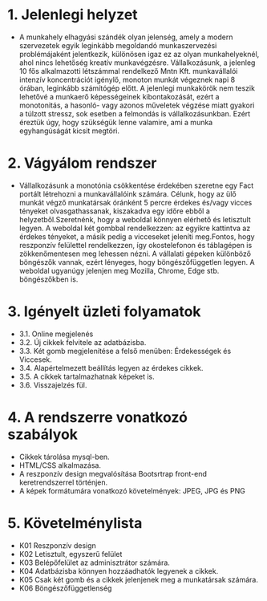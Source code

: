 # 1. Jelenlegi helyzet
- A munkahely elhagyási szándék olyan jelenség, amely a modern szervezetek egyik leginkább megoldandó munkaszervezési problémájaként jelentkezik, különösen igaz ez az olyan munkahelyeknél, ahol nincs lehetőség kreatív munkavégzésre. 
 Vállalkozásunk, a jelenleg 10 fős alkalmazotti létszámmal rendelkező Mntn Kft. munkavállalói intenzív koncentrációt igénylő, monoton munkát végeznek napi 8 órában, leginkább számítógép előtt. 
 A jelenlegi munkakörök nem teszik lehetővé a munkaerő képességeinek kibontakozását, ezért a monotonitás, a hasonló- vagy azonos műveletek végzése miatt gyakori a túlzott stressz, sok esetben a felmondás is vállalkozásunkban.
 Ezért éreztük úgy, hogy szükségük lenne valamire, ami a munka egyhangúságát kicsit megtöri.
 
# 2. Vágyálom rendszer
- Vállalkozásunk a monotónia csökkentése érdekében szeretne egy Fact portált létrehozni a munkavállalóink számára. Célunk, hogy az ülő munkát végző munkatársak óránként 5 percre érdekes 
és/vagy vicces tényeket olvasgathassanak, kiszakadva egy időre ebből a helyzetből.Szeretnénk, hogy a weboldal könnyen elérhető és letisztult legyen. A weboldal két gombbal rendelkezzen: az egyikre kattintva az érdekes tényeket, a másik pedig a vicceseket jeleníti meg.Fontos, hogy reszponzív felülettel rendelkezzen, így okostelefonon és táblagépen is zökkenőmentesen meg lehessen nézni. A vállalati gépeken különböző böngészők vannak, ezért lényeges, hogy böngészőfüggetlen legyen. A weboldal ugyanúgy jelenjen meg Mozilla, Chrome, Edge stb. böngészőkben is.

# 3. Igényelt üzleti folyamatok
-    3.1.	Online megjelenés 
-    3.2.	Új cikkek felvitele az adatbázisba.
-    3.3.	Két gomb megjelenítése a felső menüben: Érdekességek és Viccesek. 
-    3.4. 	Alapértelmezett beállítás legyen az érdekes cikkek.
-    3.5.	A cikkek tartalmazhatnak képeket is.
-    3.6.	Visszajelzés fül.

# 4.	A rendszerre vonatkozó szabályok
- Cikkek tárolása mysql-ben.
- HTML/CSS alkalmazása.
- A reszponzív design megvalósítása Bootsrtrap front-end keretrendszerrel történjen.
- A képek formátumára vonatkozó követelmények: JPEG, JPG és PNG

# 5.	Követelménylista
- K01 Reszponzív design
- K02 Letisztult, egyszerű felület
- K03 Belépőfelület az adminisztrátor számára.
- K04 Adatbázisba könnyen hozzáadhatók legyenek a cikkek.
- K05 Csak két gomb és a cikkek jelenjenek meg a munkatársak számára.
- K06 Böngészőfüggetlenség